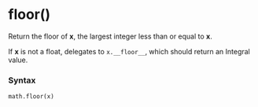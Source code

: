 # floor()

Return the floor of **x**, the largest integer less than or equal to **x**.

If **x** is not a float, delegates to `x.__floor__`, which should return an Integral value.

### Syntax

```python
math.floor(x)
```